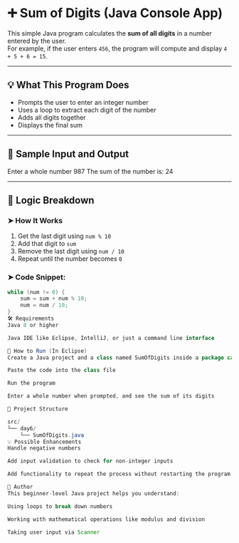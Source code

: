 # ➕ Sum of Digits (Java Console App)

This simple Java program calculates the **sum of all digits** in a number entered by the user.  
For example, if the user enters `456`, the program will compute and display `4 + 5 + 6 = 15`.

---

## 💡 What This Program Does

- Prompts the user to enter an integer number
- Uses a loop to extract each digit of the number
- Adds all digits together
- Displays the final sum

---

## 📌 Sample Input and Output

Enter a whole number 987 The sum of the number is: 24


---

## 🧠 Logic Breakdown

### ➤ How It Works

1. Get the last digit using `num % 10`
2. Add that digit to `sum`
3. Remove the last digit using `num / 10`
4. Repeat until the number becomes `0`

### ➤ Code Snippet:
```java
while (num != 0) {
    sum = sum + num % 10;
    num = num / 10;
}
🛠 Requirements
Java 8 or higher

Java IDE like Eclipse, IntelliJ, or just a command line interface

🚀 How to Run (In Eclipse)
Create a Java project and a class named SumOfDigits inside a package called day6

Paste the code into the class file

Run the program

Enter a whole number when prompted, and see the sum of its digits

📂 Project Structure

src/
└── day6/
    └── SumOfDigits.java
💡 Possible Enhancements
Handle negative numbers

Add input validation to check for non-integer inputs

Add functionality to repeat the process without restarting the program

👤 Author
This beginner-level Java project helps you understand:

Using loops to break down numbers

Working with mathematical operations like modulus and division

Taking user input via Scanner

